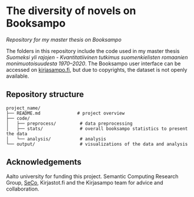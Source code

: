 # The diversity of novels on Booksampo

*Repository for my master thesis on Booksampo*

The folders in this repository include the code used in my master thesis *Suomeksi yli rajojen - Kvantitatiivinen tutkimus suomenkielisten romaanien monimuotoisuudesta 1970–2020*. 
The Booksampo user interface can be accessed on [kirjasampo.fi](https://www.kirjasampo.fi/), but due to copyrights, the dataset is not openly available.



## Repository structure
````
project_name/
├── README.md              # project overview
├── code/
│   ├── preprocess/         # data preprocessing
│   ├── stats/              # overall booksampo statistics to present the data
│   └── analysis/           # analysis
└── output/                 # visualizations of the data and analysis

````

## Acknowledgements
Aalto university for funding this project.
Semantic Computing Research Group, [SeCo](https://seco.cs.aalto.fi/),
Kirjastot.fi and the Kirjasampo team for advice and collaboration.
